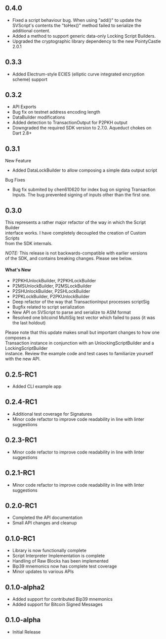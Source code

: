 ## 0.4.0
- Fixed a script behaviour bug. When using "add()" to update the SVScript's 
  contents the "toHex()" method failed to serialize the additional content. 
- Added a method to support generic data-only Locking Script Builders. 
- Upgraded the cryptographic library dependency to the new PointyCastle 2.0.1 


## 0.3.3
- Added Electrum-style ECIES (elliptic curve integrated encryption scheme) support

## 0.3.2
- API Exports
- Bug fix on testnet address encoding length
- DataBuilder modifications
- Added detection to TransactionOutput for P2PKH output
- Downgraded the required SDK version to 2.7.0. Aqueduct chokes on Dart 2.8+

## 0.3.1
New Feature
- Added DataLockBuilder to allow composing a simple data output script

Bug Fixes
- Bug fix submited by chen610620 for index bug on signing Transaction Inputs. The bug prevented signing of inputs other than the first one. 

## 0.3.0
This represents a rather major refactor of the way in which the Script Builder   
interface works. I have completely decoupled the creation of Custom Scripts   
from the SDK internals.

*NOTE:* This release is not backwards-compatible with earlier versions   
of the SDK, and contains breaking changes. Please see below.

#### What's New
- P2PKHUnlockBuilder, P2PKHLockBuilder
- P2MSUnlockBuilder, P2MSLockBuilder
- P2SHUnlockBuilder, P2SHLockBuilder
- P2PKLockBuilder, P2PKUnlockBuilder
- Deep refactor of the way that TransactionInput processes scriptSig
- Bugfix related to script serialization
- New API on SVScript to parse and serialize to ASM format
- Resolved one bitcoind MultiSig test vector which failed to pass (it was the last holdout)

Please note that this update makes small but important changes to how one composes a   
Transaction instance in conjunction with an UnlockingScriptBuilder and a LockingScriptBuilder   
instance. Review the example code and test cases to familiarize yourself with the new API.

## 0.2.5-RC1
- Added CLI example app

## 0.2.4-RC1
- Additional test coverage for Signatures
- Minor code refactor to improve code readability in line with linter suggestions

## 0.2.3-RC1
- Minor code refactor to improve code readability in line with linter suggestions

## 0.2.1-RC1
- Minor code refactor to improve code readability in line with linter suggestions

## 0.2.0-RC1
- Completed the API documentation
- Small API changes and cleanup

## 0.1.0-RC1
- Library is now functionally complete
- Script Interpreter Implementation is complete
- Handling of Raw Blocks has been implemented
- Bip39 mnemonics now has complete test coverage
- Minor updates to various APIs

## 0.1.0-alpha2

- Added support for contributed Bip39 mnemonics
- Added support for Bitcoin Signed Messages

## 0.1.0-alpha

- Initial Release
